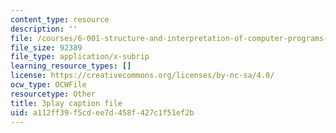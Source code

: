 ```yaml
---
content_type: resource
description: ''
file: /courses/6-001-structure-and-interpretation-of-computer-programs-spring-2005/a112ff39f5cdee7d458f427c1f51ef2b_-J_xL4IGhJA.srt
file_size: 92389
file_type: application/x-subrip
learning_resource_types: []
license: https://creativecommons.org/licenses/by-nc-sa/4.0/
ocw_type: OCWFile
resourcetype: Other
title: 3play caption file
uid: a112ff39-f5cd-ee7d-458f-427c1f51ef2b
---
```

